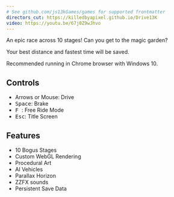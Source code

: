 ```yaml
---
# See github.com/js13kGames/games for supported frontmatter
directors_cut: https://killedbyapixel.github.io/Drive13K
video: https://youtu.be/67j0Z9wJhvo
---
```

An epic race across 10 stages! Can you get to the magic garden?

Your best distance and fastest time will be saved.

Recommended running in Chrome browser with Windows 10.

## Controls

- Arrows or Mouse: Drive
- <kbd>Space</kbd>: Brake
- <kbd>F </kbd>: Free Ride Mode
- <kbd>Esc</kbd>: Title Screen

## Features

- 10 Bogus Stages
- Custom WebGL Rendering
- Procedural Art
- AI Vehicles
- Parallax Horizon
- ZZFX sounds
- Persistent Save Data